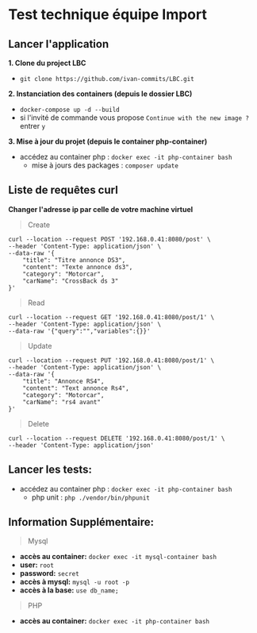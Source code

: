 # Test technique équipe Import 

## Lancer l'application

**1. Clone du project LBC**
   - ```git clone https://github.com/ivan-commits/LBC.git```

**2. Instanciation des containers (depuis le dossier LBC)**
   - ```docker-compose up -d --build```
   - si l'invité de commande vous propose ```Continue with the new image ?``` entrer ```y```

**3. Mise à jour du projet (depuis le container php-container)**
   - accédez au container php : ```docker exec -it php-container bash ```
     - mise à jours des packages : ```composer update```

## Liste de requêtes curl
**Changer l'adresse ip par celle de votre machine virtuel**

> Create
```
curl --location --request POST '192.168.0.41:8080/post' \
--header 'Content-Type: application/json' \
--data-raw '{
    "title": "Titre annonce DS3",
    "content": "Texte annonce ds3",
    "category": "Motorcar",
    "carName": "CrossBack ds 3"
}'
```
> Read
```
curl --location --request GET '192.168.0.41:8080/post/1' \
--header 'Content-Type: application/json' \
--data-raw '{"query":"","variables":{}}'
```
  
> Update
```
curl --location --request PUT '192.168.0.41:8080/post/1' \
--header 'Content-Type: application/json' \
--data-raw '{
    "title": "Annonce RS4",
    "content": "Text annonce Rs4",
    "category": "Motorcar",
    "carName": "rs4 avant"
}'
```
> Delete
```
curl --location --request DELETE '192.168.0.41:8080/post/1' \
--header 'Content-Type: application/json'
```
## Lancer les tests:
   - accédez au container php : ```docker exec -it php-container bash ```
     - php unit : ```php ./vendor/bin/phpunit```

## Information Supplémentaire:
> Mysql
   - **accès au container:** ```docker exec -it mysql-container bash```
   - **user:** ```root```
   - **password:** ```secret```
   - **accès à mysql:** ```mysql -u root -p```
   - **accès à la base:** ```use db_name;```
> PHP
- **accès au container:** ```docker exec -it php-container bash```

